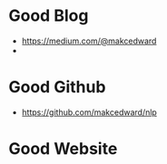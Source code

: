 # Good Blog
- https://medium.com/@makcedward
- 

# Good Github
- https://github.com/makcedward/nlp

# Good Website
